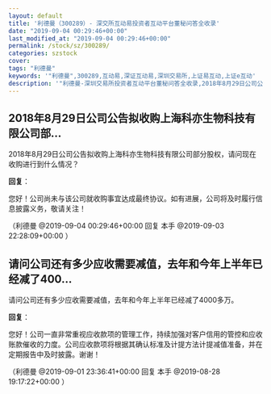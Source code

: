 ```yaml
---
layout: default
title: '利德曼（300289）- 深交所互动易投资者互动平台董秘问答全收录'
date: "2019-09-04 00:29:46+00:00"
last_modified_at: "2019-09-04 00:29:46+00:00"
permalink: /stock/sz/300289/
categories: szstock
cover: 
tags: "利德曼"
keywords: '"利德曼",300289,互动易,深证互动易,深圳交易所,上证易互动,上证e互动'
description: '"利德曼-深圳交易所投资者互动平台董秘问答全收录,2018年8月29日公司公告拟收购上海科亦生物科技有限公司部分股权，请问现在收购进行到什么情况？"'
---
```


## 2018年8月29日公司公告拟收购上海科亦生物科技有限公司部...

2018年8月29日公司公告拟收购上海科亦生物科技有限公司部分股权，请问现在收购进行到什么情况？

**回复**：

您好！公司尚未与该公司就收购事宜达成最终协议。如有进展，公司将及时履行信息披露义务，敬请关注！ 

（利德曼  @2019-09-04 00:29:46+00:00 回复 本手  @2019-09-03 22:28:09+00:00 ）

## 请问公司还有多少应收需要减值，去年和今年上半年已经减了400...

请问公司还有多少应收需要减值，去年和今年上半年已经减了4000多万。

**回复**：

您好！公司一直非常重视应收款项的管理工作，持续加强对客户信用的管控和应收账款催收的力度。公司应收款项将根据其确认标准及计提方法计提减值准备，并在定期报告中及时披露。谢谢！ 

（利德曼  @2019-09-01 23:36:41+00:00 回复 本手  @2019-08-28 19:17:22+00:00 ）


